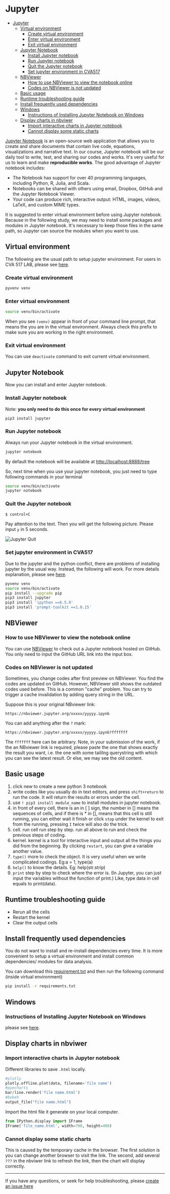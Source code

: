 # Jupyter

<!-- TOC -->

- [Jupyter](#jupyter)
    - [Virtual environment](#virtual-environment)
        - [Create virtual environment](#create-virtual-environment)
        - [Enter virtual environment](#enter-virtual-environment)
        - [Exit virtual environment](#exit-virtual-environment)
    - [Jupyter Notebook](#jupyter-notebook)
        - [Install Jupyter notebook](#install-jupyter-notebook)
        - [Run Jupyter notebook](#run-jupyter-notebook)
        - [Quit the Jupyter notebook](#quit-the-jupyter-notebook)
        - [Set jupyter environment in CVA517](#set-jupyter-environment-in-cva517)
    - [NBViewer](#nbviewer)
        - [How to use NBViewer to view the notebook online](#how-to-use-nbviewer-to-view-the-notebook-online)
        - [Codes on NBViewer is not updated](#codes-on-nbviewer-is-not-updated)
    - [Basic usage](#basic-usage)
    - [Runtime troubleshooting guide](#runtime-troubleshooting-guide)
    - [Install frequently used dependencies](#install-frequently-used-dependencies)
    - [Windows](#windows)
        - [Instructions of Installing Jupyter Notebook on Windows](#instructions-of-installing-jupyter-notebook-on-windows)
    - [Display charts in nbviwer](#display-charts-in-nbviwer)
        - [Import interactive charts in Jupyter notebook](#import-interactive-charts-in-jupyter-notebook)
        - [Cannot display some static charts](#cannot-display-some-static-charts)

<!-- /TOC -->

[Jupyter Notebook](http://jupyter.org/) is an open-source web application that allows you to create and share documents that contain live code, equations, visualizations and narrative text. In our course, Jupyter notebook will be our daily tool to write, test, and sharing our codes and works. It's very useful for us to learn and make **reproducible works**. The good advantage of Jupyter notebook includes:

- The Notebook has support for over 40 programming languages, including Python, R, Julia, and Scala.
- Notebooks can be shared with others using email, Dropbox, GitHub and the Jupyter Notebook Viewer.
- Your code can produce rich, interactive output: HTML, images, videos, LaTeX, and custom MIME types.

It is suggested to enter virtual environment before using Jupyter notebook. Because in the following study, we may need to install some packages and modules in Jupyter notebook. It's necessary to keep those files in the same path, so Jupyter can source the modules when you want to use.

## Virtual environment

The following are the usual path to setup jupyter environment. For users in CVA 517 LAB, please see [here](#set-jupyter-environment-in-cva517).

### Create virtual environment

```bash
pyvenv venv
```

### Enter virtual environment

```bash
source venv/bin/activate
```

When you see `(venv)` appear in front of your command line prompt, that means the you are in the virtual environment. Always check this prefix to make sure you are working in the right environment.

### Exit virtual environment

You can use `deactivate` command to exit current virtual environment.

## Jupyter Notebook

Now you can install and enter Jupyter notebook.

### Install Jupyter notebook

Note: **you only need to do this once for every virtual environment**

```bash
pip3 install jupyter
```

### Run Jupyter notebook

Always run your Jupyter notebook in the virtual environment.

```bash
jupyter notebook
```

By default the notebook will be available at [http://localhost:8888/tree](http://localhost:8888/tree)

So, next time when you use your jupyter notebook, you just need to type following commands in your terminal

```bash
source venv/bin/activate
jupyter notebook
```

### Quit the Jupyter notebook

```bash
$ control+C
```

Pay attention to the text. Then you will get the following picture. Please input `y` in 5 seconds.

![Jupyter Quit](assets/jupyter-quit-jupyter.png)

### Set jupyter environment in CVA517

Due to the jupyter and the python conflict, there are problems of installing jupyter by the usual way. Instead, the following will work. For more details explanation, please see [here](https://github.com/hupili/python-for-data-and-media-communication-gitbook/issues/48).

```bash
pyvenv venv
source venv/bin/activate
pip install --upgrade pip
pip3 install jupyter
pip3 install 'ipython ==6.5.0'
pip3 install 'prompt-toolkit ==1.0.15'
```

## NBViewer

### How to use NBViewer to view the notebook online

You can use [NBViewer](https://nbviewer.jupyter.org/) to check out a Jupyter notebook hosted on GitHub. You only need to input the GitHub URL link into the input box.

### Codes on NBViewer is not updated

Sometimes, you change codes after first preview on NBViewer. You find the codes are updated on GitHub. However, NBViewer still shows the outdated codes used before. This is a common "cache" problem. You can try to trigger a cache invalidation by adding query string in the URL.

Suppose this is your original NBviewer link:

```text
https://nbviewer.jupyter.org/xxxxx/yyyyy.ipynb
```

You can add anything after the `?` mark:

```text
https://nbviewer.jupyter.org/xxxxx/yyyyy.ipynb?fffffff
```

The `fffffff` here can be arbitrary. Note, in your submission of the work, if the an NBviewer link is required, please paste the one that shows exactly the result you want, i.e. the one with some taililng querystring with which you can see the latest result. Or else, we may see the old content.

## Basic usage

1. click new to create a new python 3 notebook
2. write codes like you usually do in text editors, and press `shift+return` to run the code. It will return the results or errors under the cell.
3. use `! pip3 install module_name` to install modules in jupyter notebook.
4. in front of every cell, there is an in [ ] sign, the number in [] means the sequences of cells, and if there is * in [], means that this cell is still running, you can either wait it finish or click `stop` under the kernel to exit from the running, pressing `I` twice will also do the trick.
5. cell. run cell run step by step. run all above to run and check the previous steps of coding.
6. kernel. kernel is a tool for interactive input and output all the things you did from the beginning. By clicking `restart`, you can give a variable another value.
7. `type()` more to check the object. It is very useful when we write complicated codings. Eg:a = 1, type(a)
8. `help()` to know the details. Eg: help(str.strip)
9. `print` step by step to check where the error is. (In Jupyter, you can just input the variables without the function of print.) Like, type data in cell equals to print(data).

## Runtime troubleshooting guide

* Rerun all the cells
* Restart the kernel
* Clear the output cells

## Install frequently used dependencies

You do not want to install and re-install dependencies every time. It is more convenient to setup a virtual environment and install common dependencies/ modules for data analysis.

You can download this [requirement.txt](https://github.com/hupili/python-for-data-and-media-communication/blob/master/requirements.txt) and then run the following command (inside virtual environment)

```bash
pip install -r requirements.txt
```

## Windows

### Instructions of Installing Jupyter Notebook on Windows

please see [here](https://github.com/hupili/python-for-data-and-media-communication-gitbook/issues/30).

## Display charts in nbviwer

### Import interactive charts in Jupyter notebook

Different libraries to save `.html` locally.

```python
#plotly
plotly.offline.plot(data, filename='file name')
#pyecharts
bar/line.render('file name.html')
#bokeh
output_file("file name.html")
```

Import the html file it generate on your local computer.

```python
from IPython.display import IFrame
IFrame('file_name.html', width=700, height=400)
```

### Cannot display some static charts

This is caused by the temporary cache in the browser. The first solution is you can change another browser to visit the link. The second, add several `???` in the nbviwer link to refresh the link, then the chart will display correctly.

------

If you have any questions, or seek for help troubleshooting, please [create an issue here](https://github.com/hupili/python-for-data-and-media-communication-gitbook/issues/new)